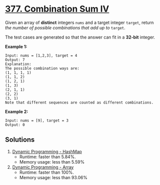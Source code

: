 # [377. Combination Sum IV](https://leetcode.com/problems/combination-sum-iv/)

Given an array of **distinct** integers `nums` and a target integer `target`, return _the number of possible combinations that add up to_ `target`.

The test cases are generated so that the answer can fit in a **32-bit** integer.

**Example 1:**

```
Input: nums = [1,2,3], target = 4
Output: 7
Explanation:
The possible combination ways are:
(1, 1, 1, 1)
(1, 1, 2)
(1, 2, 1)
(1, 3)
(2, 1, 1)
(2, 2)
(3, 1)
Note that different sequences are counted as different combinations.
```

**Example 2:**

```
Input: nums = [9], target = 3
Output: 0
```

## Solutions
1. [Dynamic Programming - HashMap](./CombinationSumIv.java)
    - Runtime: faster than 5.84%.
    - Memory usage: less than 5.59%
2. [Dynamic Programming - Array](./CombinationSumIv2.java)
   - Runtime: faster than 100%.
   - Memory usage: less than 93.06%
